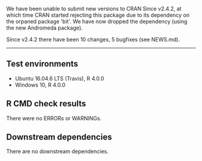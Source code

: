 We have been unable to submit new versions to CRAN Since v2.4.2, at which time CRAN started rejecting this package due to its dependency on the orpaned package 'bit'. We have now dropped the dependency (using the new Andromeda package).

Since v2.4.2 there have been 10 changes, 5 bugfixes (see NEWS.md).

---

## Test environments
* Ubuntu 16.04.6 LTS (Travis), R 4.0.0
* Windows 10, R 4.0.0

## R CMD check results

There were no ERRORs or WARNINGs. 

## Downstream dependencies

There are no downstream dependencies.